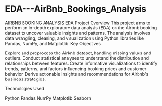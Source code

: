 # EDA---AirBnb_Bookings_Analysis

AIRBNB BOOKING ANALYSIS EDA
Project Overview
This project aims to perform an in-depth exploratory data analysis (EDA) on the Airbnb booking dataset to uncover valuable insights and patterns. The analysis involves data wrangling, cleaning, and visualization using Python libraries like Pandas, NumPy, and Matplotlib.
Key Objectives

Explore and preprocess the Airbnb dataset, handling missing values and outliers.
Conduct statistical analyses to understand the distribution and relationships between features.
Create informative visualizations to identify trends, patterns, and factors influencing booking prices and customer behavior.
Derive actionable insights and recommendations for Airbnb's business strategies.

Technologies Used

Python
Pandas
NumPy
Matplotlib
Seaborn
